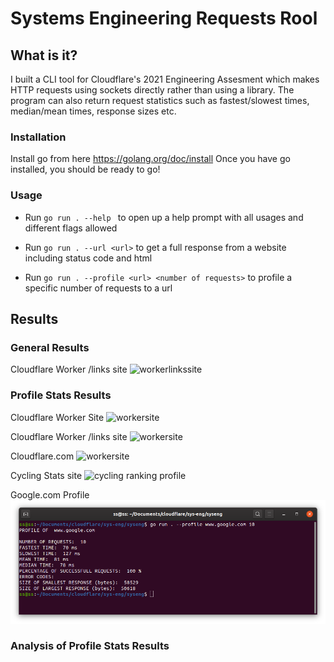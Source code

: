 # Systems Engineering Requests Rool

## What is it?

I built a CLI tool for Cloudflare's 2021 Engineering Assesment which makes HTTP requests using sockets directly rather than using a library. The program can also return request statistics such as fastest/slowest times, median/mean times, response sizes etc.


### Installation
Install go from here https://golang.org/doc/install
Once you have go installed, you should be ready to go!

### Usage

* Run ```go run . --help ``` to open up a help prompt with all usages and different flags allowed

* Run ```go run . --url <url>``` to get a full response from a website including status code and html

* Run ```go run . --profile <url> <number of requests>``` to profile a specific number of requests to a url

## Results

### General Results

Cloudflare Worker /links site
![workerlinkssite](screenshots/:linksGen.png)

### Profile Stats Results
Cloudflare Worker Site
![workersite](screenshots/:workerProfile.png)

Cloudflare Worker /links site
![workersite](screenshots/:linksProfile.png)

Cloudflare.com
![workersite](screenshots/:cloudflareProfile.png)

Cycling Stats site
![cycling ranking profile](screenshots/:cyclingProfile.png)

Google.com Profile
![Google Profile](screenshots/googleProfile.png)

### Analysis of Profile Stats Results


